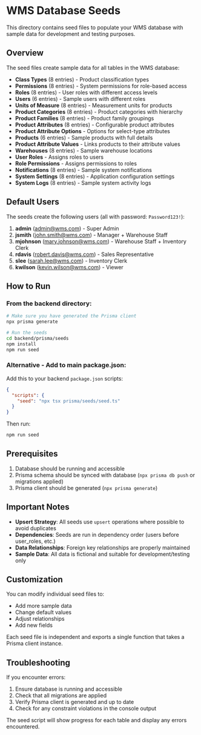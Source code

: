 # WMS Database Seeds

This directory contains seed files to populate your WMS database with sample data for development and testing purposes.

## Overview

The seed files create sample data for all tables in the WMS database:

- **Class Types** (8 entries) - Product classification types
- **Permissions** (8 entries) - System permissions for role-based access
- **Roles** (8 entries) - User roles with different access levels
- **Users** (6 entries) - Sample users with different roles
- **Units of Measure** (8 entries) - Measurement units for products
- **Product Categories** (8 entries) - Product categories with hierarchy
- **Product Families** (8 entries) - Product family groupings
- **Product Attributes** (8 entries) - Configurable product attributes
- **Product Attribute Options** - Options for select-type attributes
- **Products** (6 entries) - Sample products with full details
- **Product Attribute Values** - Links products to their attribute values
- **Warehouses** (8 entries) - Sample warehouse locations
- **User Roles** - Assigns roles to users
- **Role Permissions** - Assigns permissions to roles
- **Notifications** (8 entries) - Sample system notifications
- **System Settings** (8 entries) - Application configuration settings
- **System Logs** (8 entries) - Sample system activity logs

## Default Users

The seeds create the following users (all with password: `Password123!`):

1. **admin** (admin@wms.com) - Super Admin
2. **jsmith** (john.smith@wms.com) - Manager + Warehouse Staff
3. **mjohnson** (mary.johnson@wms.com) - Warehouse Staff + Inventory Clerk
4. **rdavis** (robert.davis@wms.com) - Sales Representative
5. **slee** (sarah.lee@wms.com) - Inventory Clerk
6. **kwilson** (kevin.wilson@wms.com) - Viewer

## How to Run

### From the backend directory:

```bash
# Make sure you have generated the Prisma client
npx prisma generate

# Run the seeds
cd backend/prisma/seeds
npm install
npm run seed
```

### Alternative - Add to main package.json:

Add this to your backend `package.json` scripts:

```json
{
  "scripts": {
    "seed": "npx tsx prisma/seeds/seed.ts"
  }
}
```

Then run:
```bash
npm run seed
```

## Prerequisites

1. Database should be running and accessible
2. Prisma schema should be synced with database (`npx prisma db push` or migrations applied)
3. Prisma client should be generated (`npx prisma generate`)

## Important Notes

- **Upsert Strategy**: All seeds use `upsert` operations where possible to avoid duplicates
- **Dependencies**: Seeds are run in dependency order (users before user_roles, etc.)
- **Data Relationships**: Foreign key relationships are properly maintained
- **Sample Data**: All data is fictional and suitable for development/testing only

## Customization

You can modify individual seed files to:
- Add more sample data
- Change default values
- Adjust relationships
- Add new fields

Each seed file is independent and exports a single function that takes a Prisma client instance.

## Troubleshooting

If you encounter errors:

1. Ensure database is running and accessible
2. Check that all migrations are applied
3. Verify Prisma client is generated and up to date
4. Check for any constraint violations in the console output

The seed script will show progress for each table and display any errors encountered.
